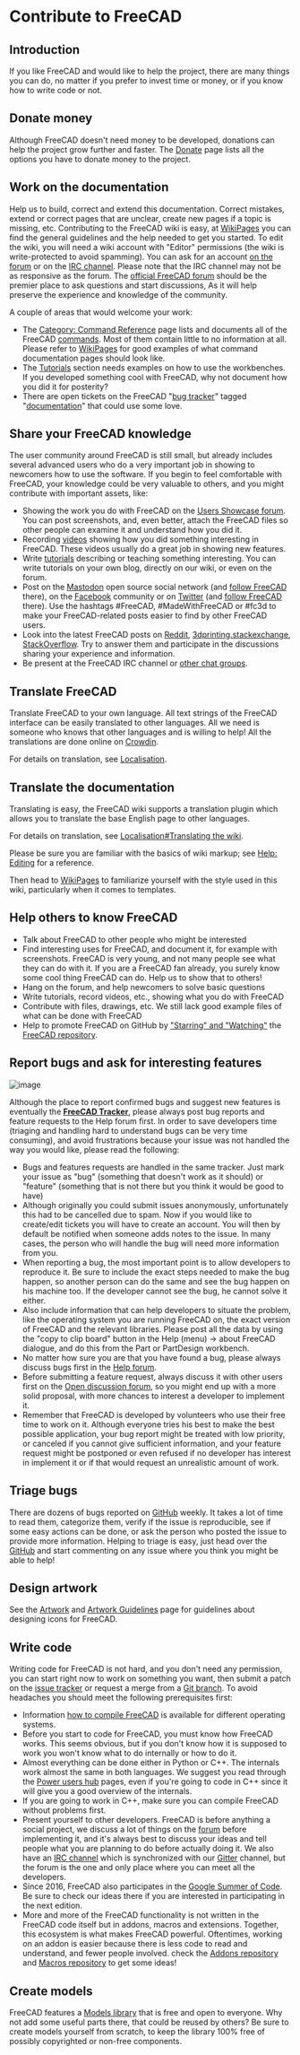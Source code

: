 # Contribute to FreeCAD

## Introduction

If you like FreeCAD and would like to help the project, there are many things you can do, no matter if you prefer to invest time or money, or if you know how to write code or not.

## Donate money

Although FreeCAD doesn't need money to be developed, donations can help the project grow further and faster. The [Donate](https://wiki.freecad.org/Donate) page lists all the options you have to donate money to the project.

## Work on the documentation

Help us to build, correct and extend this documentation. Correct mistakes, extend or correct pages that are unclear, create new pages if a topic is missing, etc. Contributing to the FreeCAD wiki is easy, at [WikiPages](https://wiki.freecad.org/WikiPages) you can find the general guidelines and the help needed to get you started. To edit the wiki, you will need a wiki account with "Editor" permissions (the wiki is write-protected to avoid spamming). You can ask for an account [on the forum](http://forum.freecadweb.org/viewtopic.php?f=21&t=6830) or on the [IRC channel](https://wiki.freecadweb.org/Help#Chat). Please note that the IRC channel may not be as responsive as the forum. The [official FreeCAD forum](https://forum.freecadweb.org/) should be the premier place to ask questions and start discussions, As it will help preserve the experience and knowledge of the community.

A couple of areas that would welcome your work:

- The [Category: Command Reference](https://wiki.freecad.org/Category:Command_Reference) page lists and documents all of the FreeCAD [commands](https://wiki.freecad.org/Command). Most of them contain little to no information at all. Please refer to [WikiPages](https://wiki.freecad.org/WikiPages) for good examples of what command documentation pages should look like.
- The [Tutorials](https://wiki.freecad.org/Tutorials) section needs examples on how to use the workbenches. If you developed something cool with FreeCAD, why not document how you did it for posterity?
- There are open tickets on the FreeCAD "[bug tracker](https://github.com/FreeCAD/FreeCAD/issues)" tagged "[documentation](https://github.com/FreeCAD/FreeCAD/issues?q=is%3Aopen+is%3Aissue+label%3Adocumentation)" that could use some love.

## Share your FreeCAD knowledge

The user community around FreeCAD is still small, but already includes several advanced users who do a very important job in showing to newcomers how to use the software. If you begin to feel comfortable with FreeCAD, your knowledge could be very valuable to others, and you might contribute with important assets, like:

- Showing the work you do with FreeCAD on the [Users Showcase forum](http://forum.freecadweb.org/viewforum.php?f=24). You can post screenshots, and, even better, attach the FreeCAD files so other people can examine it and understand how you did it.
- Recording [videos](http://www.youtube.com/user/FreeCADNews) showing how you did something interesting in FreeCAD. These videos usually do a great job in showing new features.
- Write [tutorials](http://freecad-tutorial.blogspot.com/) describing or teaching something interesting. You can write tutorials on your own blog, directly on our wiki, or even on the forum.
- Post on the [Mastodon](https://joinmastodon.org/) open source social network (and [follow FreeCAD](https://fosstodon.org/@FreeCAD) there), on the [Facebook](https://www.facebook.com/groups/416491481766626) community or on [Twitter](https://twitter.com/) (and [follow FreeCAD](https://twitter.com/FreeCADNews) there). Use the hashtags #FreeCAD, #MadeWithFreeCAD or #fc3d to make your FreeCAD-related posts easier to find by other FreeCAD users.
- Look into the latest FreeCAD posts on [Reddit](https://www.reddit.com/search/?q=freecad&type=link&sort=new), [3dprinting.stackexchange](https://3dprinting.stackexchange.com/search?tab=newest&q=freecad), [StackOverflow](https://stackoverflow.com/search?q=freecad). Try to answer them and participate in the discussions sharing your experience and information.
- Be present at the FreeCAD IRC channel or [other chat groups](https://www.freecadweb.org/wiki/Help#Chat).

## Translate FreeCAD

Translate FreeCAD to your own language. All text strings of the FreeCAD interface can be easily translated to other languages. All we need is someone who knows that other languages and is willing to help! All the translations are done online on [Crowdin](http://crowdin.net/project/freecad).

For details on translation, see [Localisation](https://wiki.freecad.org/Localisation).

## Translate the documentation

Translating is easy, the FreeCAD wiki supports a translation plugin which allows you to translate the base English page to other languages.

For details on translation, see [Localisation#Translating the wiki](https://wiki.freecad.org/Localisation#Translating_the_wiki).

Please be sure you are familiar with the basics of wiki markup; see [Help: Editing](https://wiki.freecad.org/Help:Editing) for a reference.

Then head to [WikiPages](https://wiki.freecad.org/WikiPages) to familiarize yourself with the style used in this wiki, particularly when it comes to templates.

## Help others to know FreeCAD

- Talk about FreeCAD to other people who might be interested
- Find interesting uses for FreeCAD, and document it, for example with screenshots. FreeCAD is very young, and not many people see what they can do with it. If you are a FreeCAD fan already, you surely know some cool thing FreeCAD can do. Help us to show that to others!
- Hang on the forum, and help newcomers to solve basic questions
- Write tutorials, record videos, etc., showing what you do with FreeCAD
- Contribute with files, drawings, etc. We still lack good example files of what can be done with FreeCAD
- Help to promote FreeCAD on GitHub by ["Starring" and "Watching"](https://help.github.com/articles/be-social/#watch-a-project) the [FreeCAD repository](https://github.com/FreeCAD/FreeCAD).

## Report bugs and ask for interesting features

![image](https://github.com/FreeCAD/FreeCAD-documentation-docusaurus/assets/100439627/d192afe2-93a5-4ea2-a5a8-c8ce52a95658)

Although the place to report confirmed bugs and suggest new features is eventually the [**FreeCAD Tracker**](https://wiki.freecad.org/Tracker), please always post bug reports and feature requests to the Help forum first. In order to save developers time (triaging and handling hard to understand bugs can be very time consuming), and avoid frustrations because your issue was not handled the way you would like, please read the following:

- Bugs and features requests are handled in the same tracker. Just mark your issue as "bug" (something that doesn't work as it should) or "feature" (something that is not there but you think it would be good to have)
- Although originally you could submit issues anonymously, unfortunately this had to be cancelled due to spam. Now if you would like to create/edit tickets you will have to create an account. You will then by default be notified when someone adds notes to the issue. In many cases, the person who will handle the bug will need more information from you.
- When reporting a bug, the most important point is to allow developers to reproduce it. Be sure to include the exact steps needed to make the bug happen, so another person can do the same and see the bug happen on his machine too. If the developer cannot see the bug, he cannot solve it either.
- Also include information that can help developers to situate the problem, like the operating system you are running FreeCAD on, the exact version of FreeCAD and the relevant libraries. Please post all the data by using the "copy to clip board" button in the Help (menu) → about FreeCAD dialogue, and do this from the Part or PartDesign workbench.
- No matter how sure you are that you have found a bug, please always discuss bugs first in the [Help forum](http://forum.freecadweb.org/viewforum.php?f=3).
- Before submitting a feature request, always discuss it with other users first on the [Open discussion forum](http://forum.freecadweb.org/viewforum.php?f=8), so you might end up with a more solid proposal, with more chances to interest a developer to implement it.
- Remember that FreeCAD is developed by volunteers who use their free time to work on it. Although everyone tries his best to make the best possible application, your bug report might be treated with low priority, or canceled if you cannot give sufficient information, and your feature request might be postponed or even refused if no developer has interest in implement it or if that would request an unrealistic amount of work.

## Triage bugs

There are dozens of bugs reported on [GitHub](https://github.com/FreeCAD/FreeCAD/issues) weekly. It takes a lot of time to read them, categorize them, verify if the issue is reproducible, see if some easy actions can be done, or ask the person who posted the issue to provide more information. Helping to triage is easy, just head over the [GitHub](https://github.com/FreeCAD/FreeCAD/issues) and start commenting on any issue where you think you might be able to help!

## Design artwork

See the [Artwork](https://wiki.freecad.org/Artwork) and [Artwork Guidelines](https://wiki.freecad.org/Artwork_Guidelines) page for guidelines about designing icons for FreeCAD.

## Write code

Writing code for FreeCAD is not hard, and you don't need any permission, you can start right now to work on something you want, then submit a patch on the [issue tracker](https://github.com/FreeCAD/FreeCAD/issues) or request a merge from a [Git branch](https://github.com/FreeCAD). To avoid headaches you should meet the following prerequisites first:

- Information [how to compile FreeCAD](https://wiki.freecad.org/Developer_hub#Compiling_FreeCAD) is available for different operating systems.
- Before you start to code for FreeCAD, you must know how FreeCAD works. This seems obvious, but if you don't know how it is supposed to work you won't know what to do internally or how to do it.
- Almost everything can be done either in Python or C++. The internals work almost the same in both languages. We suggest you read through the [Power users hub](https://wiki.freecad.org/Power_users_hub) pages, even if you're going to code in C++ since it will give you a good overview of the internals.
- If you are going to work in C++, make sure you can compile FreeCAD without problems first.
- Present yourself to other developers. FreeCAD is before anything a social project, we discuss a lot of things on the [forum](http://forum.freecadweb.org/) before implementing it, and it's always best to discuss your ideas and tell people what you are planning to do before actually doing it. We also have an [IRC channel](irc://chat.freenode.net/freecad) which is synchronized with our [Gitter](https://gitter.im/FreeCAD/FreeCAD) channel, but the forum is the one and only place where you can meet all the developers.
- Since 2016, FreeCAD also participates in the [Google Summer of Code](https://wiki.freecad.org/Google_Summer_of_Code_2020). Be sure to check our ideas there if you are interested in participating in the next edition.
- More and more of the FreeCAD functionality is not written in the FreeCAD code itself but in addons, macros and extensions. Together, this ecosystem is what makes FreeCAD powerful. Oftentimes, working on an addon is easier because there is less code to read and understand, and fewer people involved. check the [Addons repository](https://github.com/FreeCAD/FreeCAD-addons) and [Macros repository](https://github.com/FreeCAD/FreeCAD-macros) to get some ideas!

## Create models

FreeCAD features a [Models library](https://github.com/FreeCAD/FreeCAD-library) that is free and open to everyone. Why not add some useful parts there, that could be reused by others? Be sure to create models yourself from scratch, to keep the library 100% free of possibly copyrighted or non-free components.
